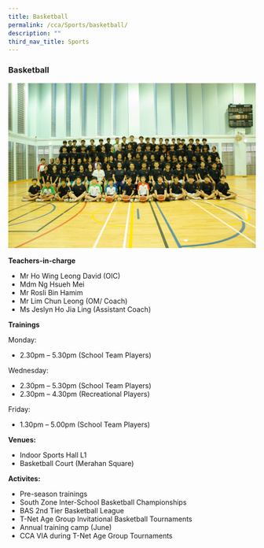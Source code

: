 ```yaml
---
title: Basketball
permalink: /cca/Sports/basketball/
description: ""
third_nav_title: Sports
---
```

### Basketball

<img src="/images/basketball%20team.jpg" style="width:60%,align:left">


**Teachers-in-charge**

*   Mr Ho Wing Leong David (OIC)
*   Mdm Ng Hsueh Mei
*   Mr Rosli Bin Hamim
*   Mr Lim Chun Leong (OM/ Coach)
*   Ms Jeslyn Ho Jia Ling (Assistant Coach)

**Trainings**

Monday:

*   2.30pm – 5.30pm (School Team Players)

Wednesday:

*   2.30pm – 5.30pm (School Team Players)
*   2.30pm – 4.30pm (Recreational Players)

Friday:

*   1.30pm – 5.00pm (School Team Players)


**Venues:**

*   Indoor Sports Hall L1
*   Basketball Court (Merahan Square)

**Activites:**

*   Pre-season trainings
*   South Zone Inter-School Basketball Championships
*   BAS 2nd Tier Basketball League
*   T-Net Age Group Invitational Basketball Tournaments
*   Annual training camp (June)
*   CCA VIA during T-Net Age Group Tournaments